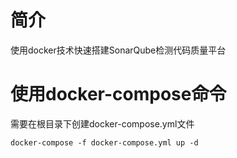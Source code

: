 # 简介
使用docker技术快速搭建SonarQube检测代码质量平台

# 使用docker-compose命令
需要在根目录下创建docker-compose.yml文件
```
docker-compose -f docker-compose.yml up -d
```
